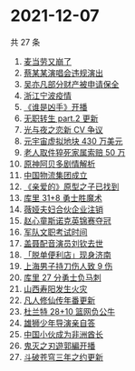# 2021-12-07

共 27 条

<!-- BEGIN ZHIHUSEARCH -->
<!-- 最后更新时间 Tue Dec 07 2021 16:11:46 GMT+0800 (China Standard Time) -->
1. [麦当劳又崩了](https://www.zhihu.com/search?q=麦当劳)
1. [蔡某某演唱会违规演出](https://www.zhihu.com/search?q=蔡某某)
1. [吴亦凡部分财产被申请保全](https://www.zhihu.com/search?q=吴亦凡资产)
1. [浙江宁波疫情](https://www.zhihu.com/search?q=宁波)
1. [《谁是凶手》开播](https://www.zhihu.com/search?q=谁是凶手)
1. [无职转生 part.2 更新](https://www.zhihu.com/search?q=无职转生)
1. [光与夜之恋新 CV 争议](https://www.zhihu.com/search?q=光与夜之恋)
1. [元宇宙虚拟地块 430 万美元](https://www.zhihu.com/search?q=元宇宙虚拟地块)
1. [老人取件猝死家属索赔 50 万](https://www.zhihu.com/search?q=老人取件猝死)
1. [原神阿贝多剧情解析](https://www.zhihu.com/search?q=原神)
1. [中国物流集团成立](https://www.zhihu.com/search?q=中国物流集团)
1. [《亲爱的》原型之子已找到](https://www.zhihu.com/search?q=孙海洋儿子)
1. [库里 31+8 勇士胜魔术](https://www.zhihu.com/search?q=勇士)
1. [薇娅夫妇合伙企业注销](https://www.zhihu.com/search?q=薇娅)
1. [赵心童斯诺克英锦赛夺冠](https://www.zhihu.com/search?q=赵心童)
1. [军队文职考试时间](https://www.zhihu.com/search?q=军队文职考试)
1. [盖聂配音演员刘钦去世](https://www.zhihu.com/search?q=刘钦去世)
1. [「脱单便利店」现身济南](https://www.zhihu.com/search?q=脱单便利店)
1. [上海男子持刀伤人致 9 伤](https://www.zhihu.com/search?q=上海持刀伤人)
1. [库里 27 分勇士负马刺](https://www.zhihu.com/search?q=勇士)
1. [山西寿阳发生火灾](https://www.zhihu.com/search?q=寿阳火灾)
1. [凡人修仙传年番更新](https://www.zhihu.com/search?q=凡人修仙传)
1. [杜兰特 28+10 篮网负公牛](https://www.zhihu.com/search?q=篮网)
1. [雄狮少年导演亲自答](https://www.zhihu.com/search?q=雄狮少年)
1. [中国小伙成为非洲酋长](https://www.zhihu.com/search?q=非洲酋长)
1. [鬼灭之刃遊郭編开播](https://www.zhihu.com/search?q=鬼灭之刃)
1. [斗破苍穹三年之约更新](https://www.zhihu.com/search?q=斗破苍穹三年之约)
<!-- END ZHIHUSEARCH -->
